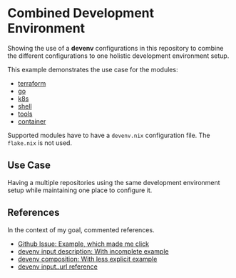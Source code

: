 # Combined Development Environment

Showing the use of a **devenv** configurations in this
repository to combine the different configurations
to one holistic development environment setup.

This example demonstrates the use case for the modules:

- [terraform](/flakes/terraform)
- [go](/flakes/go)
- [k8s](/flakes/k8s)
- [shell](/flakes/shell)
- [tools](/flakes/tools)
- [container](/flakes/container)

Supported modules have to have a `devenv.nix`
configuration file. The `flake.nix` is not used.

## Use Case

Having a multiple repositories using the same
development environment setup while maintaining
one place to configure it.

## References

In the context of my goal, commented references.

- [Github Issue: Example, which made me click](https://github.com/cachix/devenv/issues/14#issuecomment-2880235515)
- [devenv input description: With incomplete example](https://devenv.sh/inputs/)
- [devenv composition: With less explicit example](https://devenv.sh/composing-using-imports/)
- [devenv input.<name>.url reference](https://devenv.sh/reference/yaml-options/)
